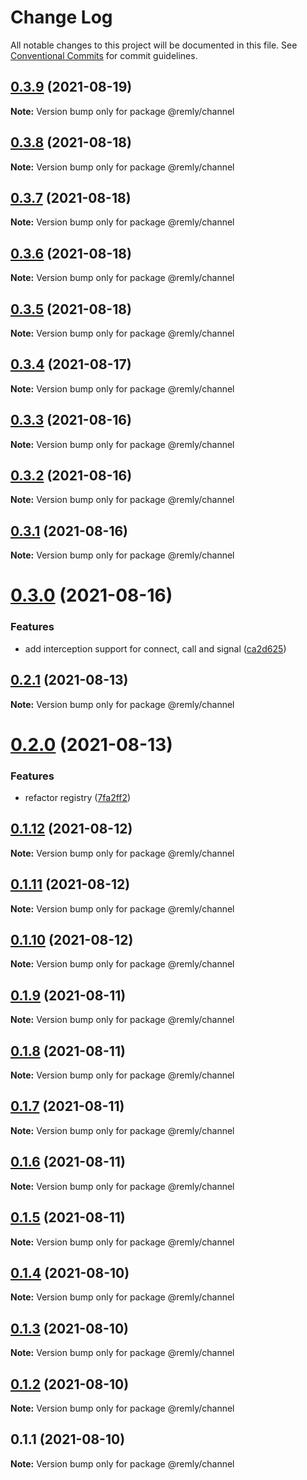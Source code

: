 # Change Log

All notable changes to this project will be documented in this file.
See [Conventional Commits](https://conventionalcommits.org) for commit guidelines.

## [0.3.9](https://gitr.net/mindary/remly/compare/@remly/channel@0.3.8...@remly/channel@0.3.9) (2021-08-19)

**Note:** Version bump only for package @remly/channel





## [0.3.8](https://gitr.net/mindary/remly/compare/@remly/channel@0.3.7...@remly/channel@0.3.8) (2021-08-18)

**Note:** Version bump only for package @remly/channel





## [0.3.7](https://gitr.net/mindary/remly/compare/@remly/channel@0.3.6...@remly/channel@0.3.7) (2021-08-18)

**Note:** Version bump only for package @remly/channel





## [0.3.6](https://gitr.net/mindary/remly/compare/@remly/channel@0.3.5...@remly/channel@0.3.6) (2021-08-18)

**Note:** Version bump only for package @remly/channel





## [0.3.5](https://gitr.net/mindary/remly/compare/@remly/channel@0.3.4...@remly/channel@0.3.5) (2021-08-18)

**Note:** Version bump only for package @remly/channel





## [0.3.4](https://gitr.net/mindary/remly/compare/@remly/channel@0.3.3...@remly/channel@0.3.4) (2021-08-17)

**Note:** Version bump only for package @remly/channel





## [0.3.3](https://gitr.net/mindary/remly/compare/@remly/channel@0.3.2...@remly/channel@0.3.3) (2021-08-16)

**Note:** Version bump only for package @remly/channel





## [0.3.2](https://gitr.net/mindary/remly/compare/@remly/channel@0.3.1...@remly/channel@0.3.2) (2021-08-16)

**Note:** Version bump only for package @remly/channel





## [0.3.1](https://gitr.net/mindary/remly/compare/@remly/channel@0.3.0...@remly/channel@0.3.1) (2021-08-16)

**Note:** Version bump only for package @remly/channel





# [0.3.0](https://gitr.net/mindary/remly/compare/@remly/channel@0.2.1...@remly/channel@0.3.0) (2021-08-16)


### Features

* add interception support for connect, call and signal ([ca2d625](https://gitr.net/mindary/remly/commits/ca2d625c216f18420c7d5c73ed26296ca9297974))





## [0.2.1](https://gitr.net/mindary/remly/compare/@remly/channel@0.2.0...@remly/channel@0.2.1) (2021-08-13)

**Note:** Version bump only for package @remly/channel





# [0.2.0](https://gitr.net/mindary/remly/compare/@remly/channel@0.1.12...@remly/channel@0.2.0) (2021-08-13)


### Features

* refactor registry ([7fa2ff2](https://gitr.net/mindary/remly/commits/7fa2ff269adc99a01ef10eb028f645847f55be92))





## [0.1.12](https://gitr.net/mindary/remly/compare/@remly/channel@0.1.11...@remly/channel@0.1.12) (2021-08-12)

**Note:** Version bump only for package @remly/channel





## [0.1.11](https://gitr.net/mindary/remly/compare/@remly/channel@0.1.10...@remly/channel@0.1.11) (2021-08-12)

**Note:** Version bump only for package @remly/channel





## [0.1.10](https://gitr.net/mindary/remly/compare/@remly/channel@0.1.9...@remly/channel@0.1.10) (2021-08-12)

**Note:** Version bump only for package @remly/channel





## [0.1.9](https://gitr.net/mindary/remly/compare/@remly/channel@0.1.8...@remly/channel@0.1.9) (2021-08-11)

**Note:** Version bump only for package @remly/channel





## [0.1.8](https://gitr.net/mindary/remly/compare/@remly/channel@0.1.7...@remly/channel@0.1.8) (2021-08-11)

**Note:** Version bump only for package @remly/channel





## [0.1.7](https://gitr.net/mindary/remly/compare/@remly/channel@0.1.6...@remly/channel@0.1.7) (2021-08-11)

**Note:** Version bump only for package @remly/channel





## [0.1.6](https://gitr.net/mindary/remly/compare/@remly/channel@0.1.5...@remly/channel@0.1.6) (2021-08-11)

**Note:** Version bump only for package @remly/channel





## [0.1.5](https://gitr.net/mindary/remly/compare/@remly/channel@0.1.4...@remly/channel@0.1.5) (2021-08-11)

**Note:** Version bump only for package @remly/channel





## [0.1.4](https://gitr.net/mindary/remly/compare/@remly/channel@0.1.3...@remly/channel@0.1.4) (2021-08-10)

**Note:** Version bump only for package @remly/channel





## [0.1.3](https://gitr.net/mindary/remly/compare/@remly/channel@0.1.2...@remly/channel@0.1.3) (2021-08-10)

**Note:** Version bump only for package @remly/channel





## [0.1.2](https://gitr.net/mindary/remly/compare/@remly/channel@0.1.1...@remly/channel@0.1.2) (2021-08-10)

**Note:** Version bump only for package @remly/channel





## 0.1.1 (2021-08-10)

**Note:** Version bump only for package @remly/channel
